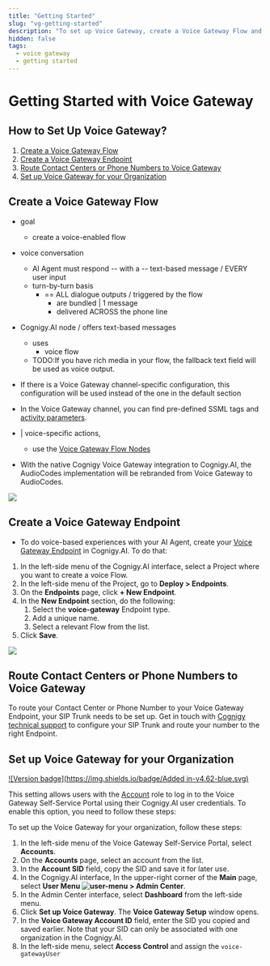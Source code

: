 ```yaml
---
title: "Getting Started" 
slug: "vg-getting-started"
description: "To set up Voice Gateway, create a Voice Gateway Flow and Endpoint, route contact centers or phone numbers to it, and configure Voice Gateway for your organization." 
hidden: false
tags: 
  - voice gateway
  - getting started 
---
```


# Getting Started with Voice Gateway

## How to Set Up Voice Gateway?

1. [Create a Voice Gateway Flow](#create-a-voice-gateway-flow)
2. [Create a Voice Gateway Endpoint](#create-a-voice-gateway-endpoint)
3. [Route Contact Centers or Phone Numbers to Voice Gateway](#route-contact-centers-or-phone-numbers-to-voice-gateway)
4. [Set up Voice Gateway for your Organization](#set-up-voice-gateway-for-your-organization)

## Create a Voice Gateway Flow

* goal
  * create a voice-enabled flow

* voice conversation
  * AI Agent must respond -- with a -- text-based message / EVERY user input
  * turn-by-turn basis
    * == ALL dialogue outputs / triggered by the flow
      * are bundled | 1 message
      * delivered ACROSS the phone line

* Cognigy.AI node / offers text-based messages
  * uses
    * voice flow
  * TODO:If you have rich media in your flow, the fallback text field will be used as voice output.

* If there is a Voice Gateway channel-specific configuration, this configuration will be used instead of the one in the default section
* In the Voice Gateway channel, you can find pre-defined SSML tags and [activity parameters](../ai/build/node-reference/voice/voice-gateway/parameter-details.md).

* | voice-specific actions,
  * use the [Voice Gateway Flow Nodes](../ai/build/node-reference/voice/voice-gateway/overview.md)

* With the native Cognigy Voice Gateway integration to Cognigy.AI, the AudioCodes implementation will be rebranded from Voice Gateway to AudioCodes.

![](../../docs/_assets/voice-gateway/VG-nodes-overview.png)

## Create a Voice Gateway Endpoint

* To do voice-based experiences with your AI Agent, create your [Voice Gateway Endpoint](../ai/deploy/endpoint-reference/voice-gateway.md) in Cognigy.AI. To do that:

1. In the left-side menu of the Cognigy.AI interface, select a Project where you want to create a voice Flow.
2. In the left-side menu of the Project, go to **Deploy > Endpoints**. 
3. On the **Endpoints** page, click **+ New Endpoint**. 
4. In the **New Endpoint** section, do the following:<br>
    1. Select the **voice-gateway** Endpoint type.<br>
    2. Add a unique name.<br>
    3. Select a relevant Flow from the list.<br>
5. Click **Save**.

![](../../docs/_assets/voice-gateway/VG-endpoint-new.png)

## Route Contact Centers or Phone Numbers to Voice Gateway

To route your Contact Center or Phone Number to your Voice Gateway Endpoint, your SIP Trunk needs to be set up. Get in touch with [Cognigy technical support](../help/get-help.md) to configure your SIP Trunk and route your number to the right Endpoint.

## Set up Voice Gateway for your Organization

[![Version badge](https://img.shields.io/badge/Added in-v4.62-blue.svg)](../release-notes/4.62.md)

This setting allows users with the [Account](./webapp/users.md#account) role to log in to the Voice Gateway Self-Service Portal using their Cognigy.AI user credentials. To enable this option, you need to follow these steps:

To set up the Voice Gateway for your organization, follow these steps:

1. In the left-side menu of the Voice Gateway Self-Service Portal, select **Accounts**.
2. On the **Accounts** page, select an account from the list. 
3. In the **Account SID** field, copy the SID and save it for later use. 
4. In the Cognigy.AI interface, In the upper-right corner of the **Main** page, select **User Menu ![user-menu](../_assets/icons/user-menu.svg) > Admin Center**. 
5. In the Admin Center interface, select **Dashboard** from the left-side menu. 
6. Click **Set up Voice Gateway**. The **Voice Gateway Setup** window opens. 
7. In the **Voice Gateway Account ID** field, enter the SID you copied and saved earlier. Note that your SID can only be associated with one organization in the Cognigy.AI. 
8. In the left-side menu, select **Access Control** and assign the `voice-gatewayUser`
